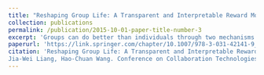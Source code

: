 ```yaml
---
title: "Reshaping Group Life: A Transparent and Interpretable Reward Model to Enhance Fairness in Groups"
collection: publications
permalink: /publication/2015-10-01-paper-title-number-3
excerpt: 'Groups can do better than individuals through two mechanisms: aggregation and synergy. Aggregation means bringing knowledge together, and synergy means increasing the effectiveness that comes about through joint action or cooperation. However, we usually measure a group’s effectiveness by productivity outcome but disregard the other critical aspects, specifically the experiences and sustainability of the team: does the group member feel fair? Without the sense of fairness, group members do not have a clear metric on how their contributions lead to rewards, and may gradually lose the motivation to engage and contribute. Groups can suffer both in terms of aggregation and synergy. Our goal in this work-in-progress paper is to formulate a user-interpretable and -transparent reward model to operationalize fairness in groups. We apply the model to design a workload tracking dashboard for group members to view and negotiate individual workloads transparently, and to improve fairness both in group procedure and outcome.'
paperurl: 'https://link.springer.com/chapter/10.1007/978-3-031-42141-9_18'
citation: 'Reshaping Group Life: A Transparent and Interpretable Reward Model to Enhance Fairness in Groups
Jia-Wei Liang, Hao-Chuan Wang. Conference on Collaboration Technologies and Social Computing, Pages 209-216, 2023.'
---
```

